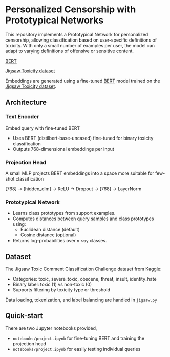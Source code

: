 # Personalized Censorship with Prototypical Networks

This repository implements a Prototypical Network for personalized censorship, allowing classification based on user-specific definitions of toxicity. With only a small number of examples per user, the model can adapt to varying definitions of offensive or sensitive content.

[BERT](https://research.google/pubs/bert-pre-training-of-deep-bidirectional-transformers-for-language-understanding/)

[Jigsaw Toxicity dataset](https://huggingface.co/datasets/google/jigsaw_toxicity_pred)

Embeddings are generated using a fine-tuned [BERT](https://research.google/pubs/bert-pre-training-of-deep-bidirectional-transformers-for-language-understanding/) model trained on the [Jigsaw Toxicity dataset](https://huggingface.co/datasets/google/jigsaw_toxicity_pred).

## Architecture

### Text Encoder

Embed query with fine-tuned BERT

- Uses BERT (distilbert-base-uncased) fine-tuned for binary toxicity classification
- Outputs 768-dimensional embeddings per input

### Projection Head

A small MLP projects BERT embeddings into a space more suitable for few-shot classification

[768] → [hidden_dim] → ReLU → Dropout → [768] → LayerNorm

### Prototypical Network

- Learns class prototypes from support examples.
- Computes distances between query samples and class prototypes using:
    - Euclidean distance (default)
    - Cosine distance (optional)
- Returns log-probabilities over `n_way` classes.

## Dataset

The Jigsaw Toxic Comment Classification Challenge dataset from Kaggle:

- Categories: toxic, severe_toxic, obscene, threat, insult, identity_hate
- Binary label: toxic (1) vs non-toxic (0)
- Supports filtering by toxicity type or threshold

Data loading, tokenization, and label balancing are handled in `jigsaw.py`

## Quick-start

There are two Jupyter notebooks provided,

- `notebooks/project.ipynb` for fine-tuning BERT and training the projection head
- `notebooks/project.ipynb` for easily testing individual queries
